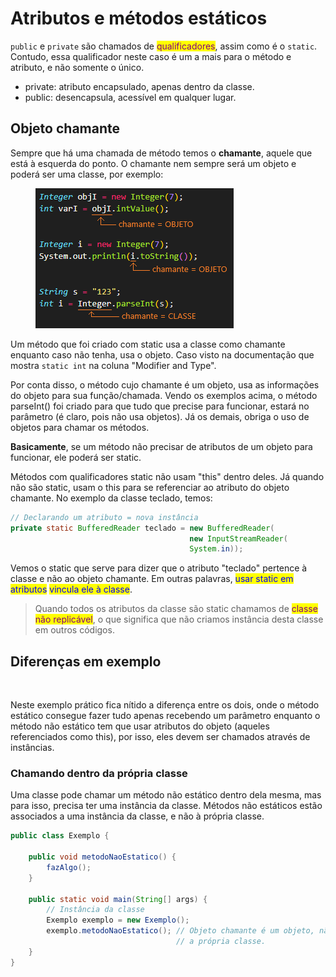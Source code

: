 # Atributos e métodos estáticos

`public` e `private` são chamados de <mark style="color:purple;">qualificadores</mark>, assim como é o `static`. Contudo, essa qualificador neste caso é um a mais para o método e atributo, e não somente o único.

* private: atributo encapsulado, apenas dentro da classe.
* public: desencapsula, acessível em qualquer lugar.

## Objeto chamante

Sempre que há uma chamada de método temos o **chamante**, aquele que está à esquerda do ponto. O chamante nem sempre será um objeto e poderá ser uma classe, por exemplo:

<figure><img src="../../.gitbook/assets/exemplo de objetos chamantes.png" alt=""><figcaption></figcaption></figure>

Um método que foi criado com static usa a classe como chamante enquanto caso não tenha, usa o objeto. Caso visto na documentação que mostra `static int` na coluna "Modifier and Type".

Por conta disso, o método cujo chamante é um objeto, usa as informações do objeto para sua função/chamada. Vendo os exemplos acima, o método parseInt() foi criado para que tudo que precise para funcionar, estará no parâmetro (é claro, pois não usa objetos). Já os demais, obriga o uso de objetos para chamar os métodos.

**Basicamente**, se um método não precisar de atributos de um objeto para funcionar, ele poderá ser static.

Métodos com qualificadores static não usam "this" dentro deles. Já quando não são static, usam o this para se referenciar ao atributo do objeto chamante. No exemplo da classe teclado, temos:

```java
// Declarando um atributo = nova instância
private static BufferedReader teclado = new BufferedReader(
                                        new InputStreamReader(
                                        System.in));
```

Vemos o static que serve para dizer que o atributo "teclado" pertence à classe e não ao objeto chamante. Em outras palavras, <mark style="color:blue;">usar static em atributos</mark> <mark style="color:blue;">vincula ele à classe</mark>.

> Quando todos os atributos da classe são static chamamos de <mark style="color:purple;">classe não replicável</mark>, o que significa que não criamos instância desta classe em outros códigos.

## Diferenças em exemplo

<figure><img src="../../.gitbook/assets/exemplo de membros estaticos e não.png" alt=""><figcaption></figcaption></figure>

Neste exemplo prático fica nítido a diferença entre os dois, onde o método estático consegue fazer tudo apenas recebendo um parâmetro enquanto o método não estático tem que usar atributos do objeto (aqueles referenciados como this), por isso, eles devem ser chamados através de instâncias.

### Chamando dentro da própria classe

Uma classe pode chamar um método não estático dentro dela mesma, mas para isso, precisa ter uma instância da classe. Métodos não estáticos estão associados a uma instância da classe, e não à própria classe.

```java
public class Exemplo {

    public void metodoNaoEstatico() {
        fazAlgo();
    }
    
    public static void main(String[] args) {
        // Instância da classe
        Exemplo exemplo = new Exemplo();
        exemplo.metodoNaoEstatico(); // Objeto chamante é um objeto, não pode ser
                                     // a própria classe.
    }
}
```
